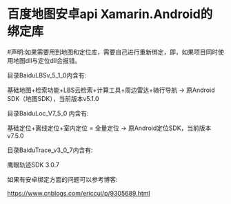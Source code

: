 # 百度地图安卓api Xamarin.Android的绑定库

#声明:如果需要用到地图和定位库，需要自己进行重新绑定，即，如果项目同时使用地图dll与定位dll会报错。


目录BaiduLBSv_5_1_0内含有:

基础地图+检索功能+LBS云检索+计算工具+周边雷达+骑行导航 -> 原Android SDK（地图SDK），当前版本v5.1.0



目录BaiduLoc_V7_5_0 内含有:

基础定位+离线定位+室内定位 = 全量定位 -> 原Android定位SDK，当前版本v7.5.0


目录BaiduTrace_v3_0_7内含有:

鹰眼轨迹SDK 3.0.7


如果有安卓绑定方面的问题可以参考博客:

https://www.cnblogs.com/ericcui/p/9305689.html
